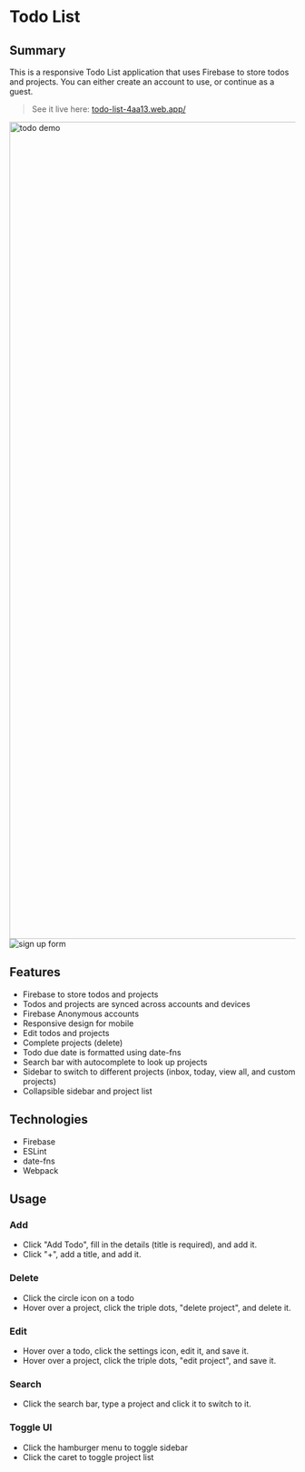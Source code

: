 # Todo List

## Summary
This is a responsive Todo List application that uses Firebase to store todos and projects. You can either create an account to use, or continue as a guest.

> See it live here: [todo-list-4aa13.web.app/
](https://todo-list-4aa13.web.app/)

<img width="1437" alt="todo demo" src="https://user-images.githubusercontent.com/95330865/226140033-67b97ef4-ccaf-447e-9d37-dc9023096ff5.png">
<img alt="sign up form" src="https://user-images.githubusercontent.com/95330865/226199202-8e00f50c-1976-4adc-ae2c-06f26181fdc1.png">

## Features
- Firebase to store todos and projects
- Todos and projects are synced across accounts and devices
- Firebase Anonymous accounts
- Responsive design for mobile
- Edit todos and projects
- Complete projects (delete)
- Todo due date is formatted using date-fns
- Search bar with autocomplete to look up projects
- Sidebar to switch to different projects (inbox, today, view all, and custom projects)
- Collapsible sidebar and project list

## Technologies
- Firebase
- ESLint
- date-fns
- Webpack

## Usage

### Add
- Click "Add Todo", fill in the details (title is required), and add it.
- Click "+", add a title, and add it.

### Delete
- Click the circle icon on a todo
- Hover over a project, click the triple dots, "delete project", and delete it.

### Edit
- Hover over a todo, click the settings icon, edit it, and save it.
- Hover over a project, click the triple dots, "edit project", and save it.

### Search
- Click the search bar, type a project and click it to switch to it.

### Toggle UI
- Click the hamburger menu to toggle sidebar
- Click the caret to toggle project list



